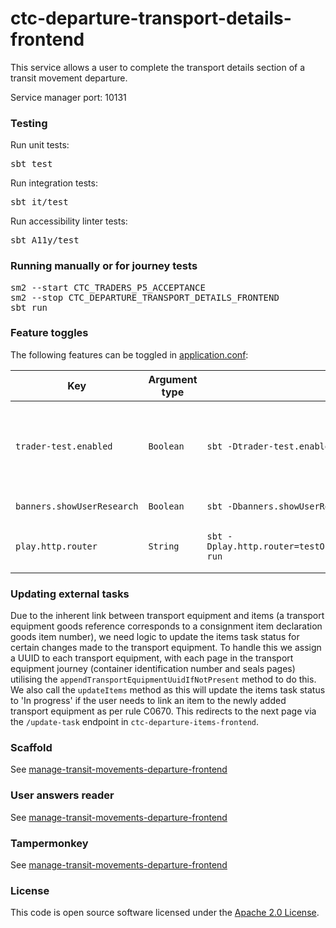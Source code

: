 # ctc-departure-transport-details-frontend

This service allows a user to complete the transport details section of a transit movement departure.

Service manager port: 10131

### Testing

Run unit tests:
<pre>sbt test</pre>
Run integration tests:
<pre>sbt it/test</pre>
Run accessibility linter tests:
<pre>sbt A11y/test</pre>

### Running manually or for journey tests
<pre>
sm2 --start CTC_TRADERS_P5_ACCEPTANCE
sm2 --stop CTC_DEPARTURE_TRANSPORT_DETAILS_FRONTEND
sbt run
</pre>

### Feature toggles

The following features can be toggled in [application.conf](conf/application.conf):

| Key                        | Argument type | sbt                                                            | Description                                                                                                                                                                                    |
|----------------------------|---------------|----------------------------------------------------------------|------------------------------------------------------------------------------------------------------------------------------------------------------------------------------------------------|
| `trader-test.enabled`      | `Boolean`     | `sbt -Dtrader-test.enabled=true run`                           | If enabled, this will override the behaviour of the "Is this page not working properly?" and "feedback" links. This is so we can receive feedback in the absence of Deskpro in `externaltest`. |
| `banners.showUserResearch` | `Boolean`     | `sbt -Dbanners.showUserResearch=true run`                      | Controls whether or not we show the user research banner.                                                                                                                                      |
| `play.http.router`         | `String`      | `sbt -Dplay.http.router=testOnlyDoNotUseInAppConf.Routes run`  | Controls which router is used for the application, either `prod.Routes` or `testOnlyDoNotUseInAppConf.Routes`                                                                                  |

### Updating external tasks

Due to the inherent link between transport equipment and items (a transport equipment goods reference corresponds to a consignment item declaration goods item number), we need logic to update the items task status for certain changes made to the transport equipment.
To handle this we assign a UUID to each transport equipment, with each page in the transport equipment journey (container identification number and seals pages) utilising the `appendTransportEquipmentUuidIfNotPresent` method to do this.
We also call the `updateItems` method as this will update the items task status to 'In progress' if the user needs to link an item to the newly added transport equipment as per rule C0670.
This redirects to the next page via the `/update-task` endpoint in `ctc-departure-items-frontend`.

### Scaffold

See [manage-transit-movements-departure-frontend](https://github.com/hmrc/manage-transit-movements-departure-frontend/blob/main/README.md#running-scaffold)

### User answers reader

See [manage-transit-movements-departure-frontend](https://github.com/hmrc/manage-transit-movements-departure-frontend/blob/main/README.md#user-answers-reader)

### Tampermonkey

See [manage-transit-movements-departure-frontend](https://github.com/hmrc/manage-transit-movements-departure-frontend/blob/main/README.md#tampermonkey-scripts)

### License

This code is open source software licensed under the [Apache 2.0 License]("http://www.apache.org/licenses/LICENSE-2.0.html").
